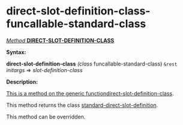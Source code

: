 direct-slot-definition-class-funcallable-standard-class
=======================================================

[*Method* **DIRECT-SLOT-DEFINITION-CLASS**]()

**Syntax:**

**direct-slot-definition-class** *(class* funcallable-standard-class) `&rest` *initargs* => *slot-definition-class*

**Description:**

[This is a method on the generic function]()[direct-slot-definition-class](direct-slot-definition-class.md).

This method returns the class [standard-direct-slot-definition](class-standard-direct-slot-definition.md).

This method can be overridden.
